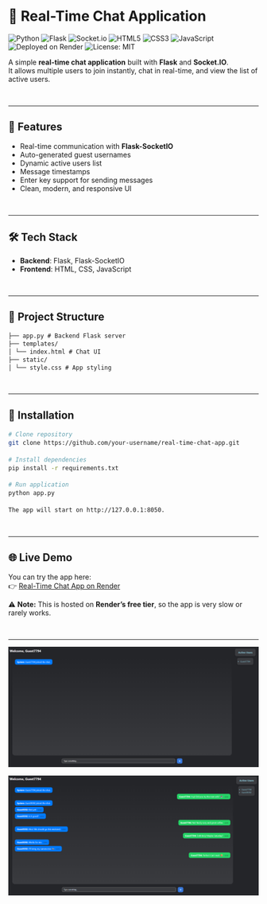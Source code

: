 # 💬 Real-Time Chat Application  
![Python](https://img.shields.io/badge/python-3670A0?style=for-the-badge&logo=python&logoColor=ffdd54)
![Flask](https://img.shields.io/badge/flask-%23000.svg?style=for-the-badge&logo=flask&logoColor=white)
![Socket.io](https://img.shields.io/badge/Socket.io-6C63FF.svg?style=for-the-badge&logo=socket.io&logoColor=white)
![HTML5](https://img.shields.io/badge/html5-%23E34F26.svg?style=for-the-badge&logo=html5&logoColor=white)
![CSS3](https://img.shields.io/badge/css3-%231572B6.svg?style=for-the-badge&logo=css3&logoColor=white)
![JavaScript](https://img.shields.io/badge/javascript-FFD700.svg?style=for-the-badge&logo=javascript&logoColor=black)
![Deployed on Render](https://img.shields.io/badge/Deployed%20on-Render-8000FF?style=for-the-badge&logo=render&logoColor=white)
![License: MIT](https://img.shields.io/badge/License-MIT-yellow.svg?style=for-the-badge&logo=github)

A simple **real-time chat application** built with **Flask** and **Socket.IO**.  
It allows multiple users to join instantly, chat in real-time, and view the list of active users.  

<br>

---

## 🚀 Features  
- Real-time communication with **Flask-SocketIO**  
- Auto-generated guest usernames  
- Dynamic active users list  
- Message timestamps  
- Enter key support for sending messages  
- Clean, modern, and responsive UI  

<br>

---

## 🛠️ Tech Stack  
- **Backend**: Flask, Flask-SocketIO  
- **Frontend**: HTML, CSS, JavaScript  

<br>

---

## 📂 Project Structure  
``` text
├── app.py # Backend Flask server
├── templates/
│ └── index.html # Chat UI
├── static/
│ └── style.css # App styling
```

<br>

---

## 🚀 Installation


```bash
# Clone repository
git clone https://github.com/your-username/real-time-chat-app.git 
  
# Install dependencies
pip install -r requirements.txt

# Run application
python app.py

The app will start on http://127.0.0.1:8050.
```

<br>

---

## 🌐 Live Demo  

You can try the app here:  
👉 [Real-Time Chat App on Render](https://realtime-chat-app-9pis.onrender.com)  

⚠️ **Note:** This is hosted on **Render’s free tier**, so the app is very slow or rarely works.  

<br>

---


![App Screenshot](screenshots/preview1.png.png)


![App Screenshot](screenshots/preview2.png.png)
